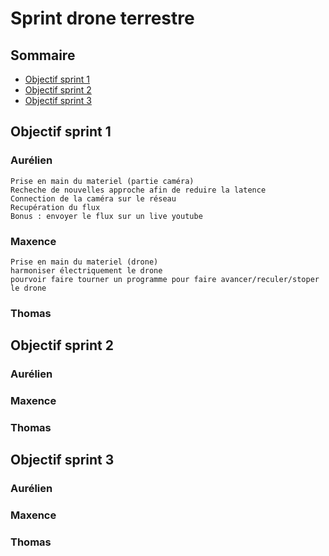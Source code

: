 # Sprint drone terrestre

## Sommaire

* [Objectif sprint 1](#sprint1)
* [Objectif sprint 2](#sprint2)
* [Objectif sprint 3](#sprint3)

<a name="sprint1"></a>
## Objectif sprint 1

### Aurélien

    Prise en main du materiel (partie caméra)
    Recheche de nouvelles approche afin de reduire la latence
    Connection de la caméra sur le réseau
    Recupération du flux
    Bonus : envoyer le flux sur un live youtube

### Maxence
    
    Prise en main du materiel (drone)
    harmoniser électriquement le drone
    pourvoir faire tourner un programme pour faire avancer/reculer/stoper le drone 


### Thomas


<a name="sprint2"></a>
## Objectif sprint 2

### Aurélien



### Maxence



### Thomas


<a name="sprint3"></a>
## Objectif sprint 3

### Aurélien



### Maxence



### Thomas


